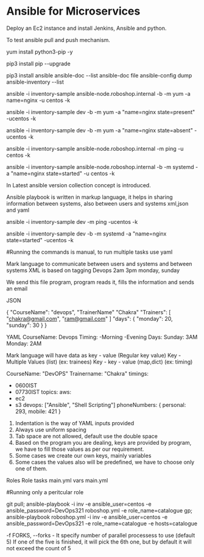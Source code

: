 # Ansible for Microservices


Deploy an Ec2 instance and install Jenkins, Ansible and python.

To test ansible pull and push mechanism. 

yum install python3-pip -y

pip3 install pip --upgrade

pip3 install ansible
ansible-doc --list
ansible-doc file
ansible-config dump
ansible-inventory --list

ansible -i inventory-sample ansible-node.roboshop.internal  -b -m yum -a name=nginx  -u centos -k

ansible -i inventory-sample dev -b -m yum -a "name=nginx state=present" -ucentos -k

ansible -i inventory-sample dev -b -m yum -a "name=nginx state=absent" -ucentos -k
 
ansible -i inventory-sample ansible-node.roboshop.internal  -m ping  -u centos -k

ansible -i inventory-sample ansible-node.roboshop.internal  -b -m systemd -a "name=nginx state=started"  -u centos -k

In Latest ansible version collection concept is introduced.

Ansible playbook is written in markup language, it helps in sharing information between systems, also between users and systems
xml,json and yaml


ansible -i inventory-sample dev -m ping -ucentos -k


ansible -i inventory-sample dev -b -m systemd -a "name=nginx state=started" -ucentos -k

#Running the commands is manual, to run multiple tasks use yaml

Mark language to communicate between users and systems and between systems
XML is based on tagging
<courseName>Devops</courseName>
<timing>
  <morning>2am</morning>
  <evening>3pm</evening>
</timing>
<days>
 monday,
 sunday
 </days>

We send this file program, program reads it, fills the information and sends an email

JSON

{
"CourseName": "devops",
"TrainerName" "Chakra"
"Trainers": [
  "chakra@gmail.com",
  "ram@gmail.com"
 ]
"days": 
   { "monday": 20,
     "sunday": 30
  }
}

YAML
CourseName: Devops
Timing:
 -Morning
 -Evening
Days:
 Sunday: 3AM
 Monday: 2AM

Mark language will have data as 
key - value (Regular key value)
Key - Multiple Values (list) (ex: trainees)
Key - key - value (map,dict) (ex: timing)

CourseName: "DevOPS"
Trainername: "Chakra"
timings:
  - 0600IST
  - 07730IST
topics:
 aws:
  - ec2
  - s3
 devops: ["Ansible", "Shell Scripting"]
phoneNumbers: { personal: 293, mobile: 421 }

1) Indentation is the way of YAML inputs provided
2) Always use uniform spacing
3) Tab space are not allowed, default use the double space
4) Based on the program you are dealing, keys are provided by program, we have to
fill those values as per our requirement.
5) Some cases we create our own keys, mainly variables
6) Some cases the values also will be predefined, we have to choose only one of them.

Roles
  Role
   tasks
     main.yml
   vars
     main.yml


#Running only a peritcular role

git pull; ansible-playbook -i inv -e ansible_user=centos -e ansible_password=DevOps321 roboshop.yml -e role_name=catalogue
gp; ansible-playbook roboshop.yml -i inv  -e ansible_user=centos -e ansible_password=DevOps321 -e role_name=catalogue -e hosts=catalogue

-f FORKS, --forks  - It specify number of parallel processess to use (default 5)
If one of the five is finished, it will pick the 6th one, but by default it will not exceed the count of  5
